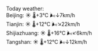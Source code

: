 Today weather:  
Beijing: ☀️   🌡️+3°C 🌬️↓7km/h  
Tianjin: ☀️   🌡️+12°C 🌬️↘22km/h  
Shijiazhuang: ☀️   🌡️+16°C 🌬️↙6km/h  
Tangshan: ☀️   🌡️+12°C 🌬️↓12km/h  
